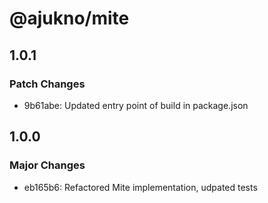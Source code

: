 # @ajukno/mite

## 1.0.1

### Patch Changes

-   9b61abe: Updated entry point of build in package.json

## 1.0.0

### Major Changes

-   eb165b6: Refactored Mite implementation, udpated tests
